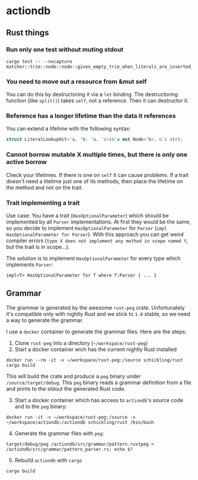 # actiondb

## Rust things

### Run only one test without muting stdout

```
cargo test -- --nocapture matcher::trie::node::node::given_empty_trie_when_literals_are_inserted_then_they_can_be_looked_up
```

### You need to move out a resource from &mut self

You can do this by destructoring it via a `let` binding. The destructoring
function (like `split()`) takes `self`, not a reference. Then it can destructor
it.

### Reference has a longer lifetime than the data it references

You can extend a lifetime with the following syntax:

```rust
struct LiteralLookupHit<'a, 'b: 'a, 'c>(&'a mut Node<'b>, &'c str);
```

### Cannot borrow mutable X multiple times, but there is only one active borrow
Check your lifetimes. If there is one on `self` it can cause problems. If a trait
doesn't need a litetime just one of its methods, then place the lifetime on the method
and not on the trait.

### Trait implementing a trait

Use case: You have a trait (`HasOptionalParameter`) which should be implemented
by all `Parser` implementations. At first they would be the same, so you decide
to implement `HasOptionalParameter` for `Parser` (`impl HasOptionalParameter for Parser`).
With this approach you can get weird compiler errors (`type X does not implement any method
  in scope named Y`, but the trait is in scope...).

The solution is to implement `HasOptionalParameter` for every type which implements `Parser`:

```
impl<T> HasOptionalParameter for T where T:Parser { ... }
```

## Grammar
The grammar is generated by the awesome `rust-peg` crate. Unfortunately it's
compatible only with nightly Rust and we stick to `1.0` stable, so we need
a way to generate the grammar.

I use a `docker` container to generate the grammar files. Here are the steps:

1. Clone `rust-peg` into a directory (`~/workspace/rust-peg`)
2. Start a docker container wich has the current nightly Rust installed

```
docker run --rm -it -v ~/workspace/rust-peg:/source schickling/rust
cargo build
```

This will build the crate and produce a `peg` binary under
`/source/target/debug`. This `peg` binary reads a grammar definition from a
file and prints to the stdout the generated Rust code.

3. Start a docker container which has access to `actiondb`'s source code and to the `peg` binary:

```
docker run -it -v ~/workspace/rust-peg:/source -v ~/workspace/actiondb:/actiondb schickling/rust /bin/bash
```

4. Generate the grammar files with `peg`:

```
target/debug/peg /actiondb/src/grammar/pattern.rustpeg > /actiondb/src/grammar/pattern_parser.rs; echo $?
```

5. Rebuild `actiondb` with `cargo`

```
cargo build
```
